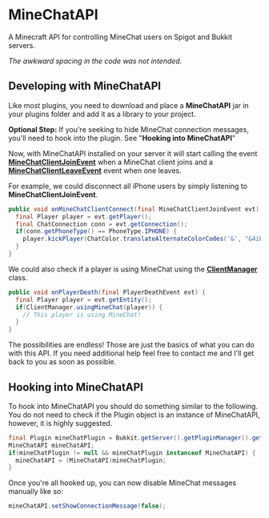 # MineChatAPI
A Minecraft API for controlling MineChat users on Spigot and Bukkit servers.

*The awkward spacing in the code was not intended.*

## Developing with MineChatAPI
Like most plugins, you need to download and place a **MineChatAPI** jar in your plugins folder and add it as a library to your project.

**Optional Step:** 
If you're seeking to hide MineChat connection messages, you'll need to hook into the plugin. 
See "**Hooking into MineChatAPI**"

Now, with MineChatAPI installed on your server it will start calling the event [**MineChatClientJoinEvent**](https://github.com/xMakerx/MineChatAPI/blob/master/src/me/xmx/minechatapi/events/MineChatClientJoinEvent.java, "MineChatClientJoinEvent.java") when a MineChat
client joins and a [**MineChatClientLeaveEvent**](https://github.com/xMakerx/MineChatAPI/blob/master/src/me/xmx/minechatapi/events/MineChatClientLeaveEvent.java, "MineChatClientLeaveEvent.java") event when one leaves.

For example, we could disconnect all iPhone users by simply listening to **MineChatClientJoinEvent**.
```java
public void onMineChatClientConnect(final MineChatClientJoinEvent evt) {
  final Player player = evt.getPlayer();
  final ChatConnection conn = evt.getConnection();
  if(conn.getPhoneType() == PhoneType.IPHONE) {
    player.kickPlayer(ChatColor.translateAlternateColorCodes('&', "&4iPhone users are not allowed on our server."));
  }
}
```
We could also check if a player is using MineChat using the [**ClientManager**](https://github.com/xMakerx/MineChatAPI/blob/master/src/me/xmx/minechatapi/ClientManager.java, "ClientManager.java") class.
```java
public void onPlayerDeath(final PlayerDeathEvent evt) {
  final Player player = evt.getEntity();
  if(ClientManager.usingMineChat(player)) {
    // This player is using MineChat!
  }
}
```
The possibilities are endless! Those are just the basics of what you can do with this API. If you need additional help feel free to contact me and I'll get back to you as soon as possible.

## Hooking into MineChatAPI
To hook into MineChatAPI you should do something similar to the following.
You do not need to check if the Plugin object is an instance of MineChatAPI, however, 
it is highly suggested.
```java
final Plugin mineChatPlugin = Bukkit.getServer().getPluginManager().getPlugin("MineChatAPI");
MineChatAPI mineChatAPI;
if(mineChatPlugin != null && mineChatPlugin instanceof MineChatAPI) {
  mineChatAPI = (MineChatAPI)mineChatPlugin;
}
```
Once you're all hooked up, you can now disable MineChat messages manually like so:
```java
mineChatAPI.setShowConnectionMessage(false);
```
